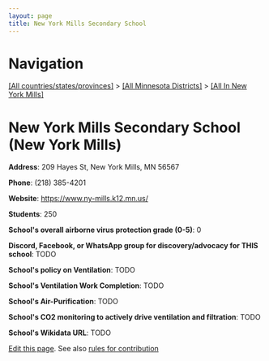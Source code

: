 ```yaml
---
layout: page
title: New York Mills Secondary School
---
```

# Navigation

[[All countries/states/provinces]](../../..) > [[All Minnesota Districts]](../..) > [[All In New York Mills]](..)

# New York Mills Secondary School (New York Mills)

**Address**: 209 Hayes St, New York Mills, MN 56567

**Phone**: (218) 385-4201

**Website**: <https://www.ny-mills.k12.mn.us/>

**Students**: 250

**School's overall airborne virus protection grade (0-5)**: 0

**Discord, Facebook, or WhatsApp group for discovery/advocacy for THIS school**: TODO

**School's policy on Ventilation**: TODO

**School's Ventilation Work Completion**: TODO

**School's Air-Purification**: TODO

**School's CO2 monitoring to actively drive ventilation and filtration**: TODO

**School's Wikidata URL**: TODO


[Edit this page](https://github.com/ventilate-schools/MN/edit/main/./New_York_Mills/New_York_Mills_Secondary_School.md). See also [rules for contribution](../../../contribution-rules/)